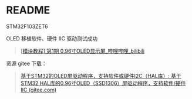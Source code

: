 # README

STM32F103ZET6

OLED 移植软件、硬件 IIC 驱动测试成功

> [[模块教程\] 第1期 0.96寸OLED显示屏_哔哩哔哩_bilibili](https://www.bilibili.com/video/BV1EN41177Pc/?vd_source=170970c6528ce8b04fb449814b901de5)

资源 gitee 下载：

> [基于STM32的OLED屏驱动程序，支持软件或硬件I2C（HAL库）: 基于STM32 HAL库的0.96寸OLED（SSD1306）屏驱动程序，支持软件/硬件IIC (gitee.com)](https://gitee.com/zeruns/STM32-HAL-OLED-I2C/#https://gitee.com/link?target=https%3A%2F%2Furl.zeruns.tech%2FJC0Ah)

